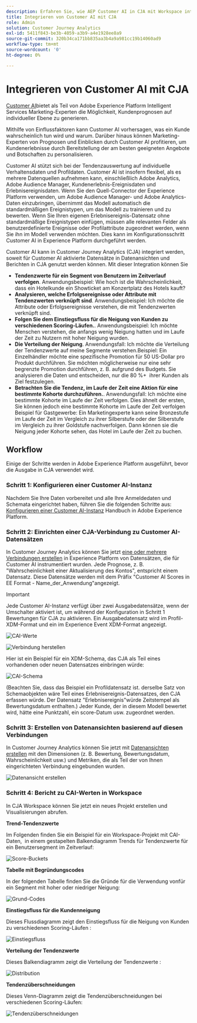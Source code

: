 ```yaml
---
description: Erfahren Sie, wie AEP Customer AI in CJA mit Workspace integriert wird.
title: Integrieren von Customer AI mit CJA
role: Admin
solution: Customer Journey Analytics
exl-id: 5411f843-be3b-4059-a3b9-a4e1928ee8a9
source-git-commit: 320b34ca171bb835aa3b4a9a981cc19b14060ad9
workflow-type: tm+mt
source-wordcount: '0'
ht-degree: 0%

---
```


# Integrieren von Customer AI mit CJA

[Customer AI](https://experienceleague.adobe.com/docs/experience-platform/intelligent-services/customer-ai/overview.html?lang=en)bietet als Teil von Adobe Experience Platform Intelligent Services Marketing-Experten die Möglichkeit, Kundenprognosen auf individueller Ebene zu generieren.

Mithilfe von Einflussfaktoren kann Customer AI vorhersagen, was ein Kunde wahrscheinlich tun wird und warum. Darüber hinaus können Marketing-Experten von Prognosen und Einblicken durch Customer AI profitieren, um Kundenerlebnisse durch Bereitstellung der am besten geeigneten Angebote und Botschaften zu personalisieren.

Customer AI stützt sich bei der Tendenzauswertung auf individuelle Verhaltensdaten und Profildaten. Customer AI ist insofern flexibel, als es mehrere Datenquellen aufnehmen kann, einschließlich Adobe Analytics, Adobe Audience Manager, Kundenerlebnis-Ereignisdaten und Erlebnisereignisdaten. Wenn Sie den Quell-Connector der Experience Platform verwenden, um Adobe Audience Manager- und Adobe Analytics-Daten einzubringen, übernimmt das Modell automatisch die standardmäßigen Ereignistypen, um das Modell zu trainieren und zu bewerten. Wenn Sie Ihren eigenen Erlebnisereignis-Datensatz ohne standardmäßige Ereignistypen einfügen, müssen alle relevanten Felder als benutzerdefinierte Ereignisse oder Profilattribute zugeordnet werden, wenn Sie ihn im Modell verwenden möchten. Dies kann im Konfigurationsschritt Customer AI in Experience Platform durchgeführt werden. &#x200B;

Customer AI kann in Customer Journey Analytics (CJA) integriert werden, soweit für Customer AI aktivierte Datensätze in Datenansichten und Berichten in CJA genutzt werden können. Mit dieser Integration können Sie

* **Tendenzwerte für ein Segment von Benutzern im Zeitverlauf verfolgen**. Anwendungsbeispiel: Wie hoch ist die Wahrscheinlichkeit, dass ein Hotelkunde ein Showticket am Konzertplatz des Hotels kauft?
* **Analysieren, welche Erfolgsereignisse oder Attribute mit Tendenzwerten verknüpft sind**. &#x200B;Anwendungsbeispiel: Ich möchte die Attribute oder Erfolgsereignisse verstehen, die mit Tendenzwerten verknüpft sind.
* **Folgen Sie dem Einstiegsfluss für die Neigung von Kunden zu verschiedenen Scoring-Läufen.**. Anwendungsbeispiel: Ich möchte Menschen verstehen, die anfangs wenig Neigung hatten und im Laufe der Zeit zu Nutzern mit hoher Neigung wurden. &#x200B;
* **Die Verteilung der Neigung**. Anwendungsfall: Ich möchte die Verteilung der Tendenzwerte auf meine Segmente verstehen. &#x200B;Beispiel: Ein Einzelhändler möchte eine spezifische Promotion für 50 US-Dollar pro Produkt durchführen. Sie möchten möglicherweise nur eine sehr begrenzte Promotion durchführen, z. B. aufgrund des Budgets. Sie analysieren die Daten und entscheiden, nur die 80 %+ &#x200B; ihrer Kunden als Ziel festzulegen.
* **Betrachten Sie die Tendenz, im Laufe der Zeit eine Aktion für eine bestimmte Kohorte durchzuführen.**. Anwendungsfall: Ich möchte eine bestimmte Kohorte im Laufe der Zeit verfolgen. Dies ähnelt der ersten, Sie können jedoch eine bestimmte Kohorte im Laufe der Zeit verfolgen&#x200B; Beispiel für Gastgewerbe: Ein Marketingexperte kann seine Bronzestufe im Laufe der Zeit im Vergleich zu ihrer Silberstufe oder der Silberstufe im Vergleich zu ihrer Goldstufe nachverfolgen. Dann können sie die Neigung jeder Kohorte sehen, das Hotel im Laufe der Zeit zu buchen. &#x200B;

## Workflow

Einige der Schritte werden in Adobe Experience Platform ausgeführt, bevor die Ausgabe in CJA verwendet wird.

### Schritt 1: Konfigurieren einer Customer AI-Instanz

Nachdem Sie Ihre Daten vorbereitet und alle Ihre Anmeldedaten und Schemata eingerichtet haben, führen Sie die folgenden Schritte aus: [Konfigurieren einer Customer AI-Instanz](https://experienceleague.adobe.com/docs/experience-platform/intelligent-services/customer-ai/user-guide/configure.html?lang=en) Handbuch in Adobe Experience Platform.

### Schritt 2: Einrichten einer CJA-Verbindung zu Customer AI-Datensätzen

In Customer Journey Analytics können Sie jetzt [eine oder mehrere Verbindungen erstellen](/help/connections/create-connection.md) in Experience Platform von Datensätzen, die für Customer AI instrumentiert wurden. Jede Prognose, z. B. &quot;Wahrscheinlichkeit einer Aktualisierung des Kontos&quot;, entspricht einem Datensatz. Diese Datensätze werden mit dem Präfix &quot;Customer AI Scores in EE Format - Name_der_Anwendung&quot;angezeigt.

>[!IMPORTANT]
>
>Jede Customer AI-Instanz verfügt über zwei Ausgabedatensätze, wenn der Umschalter aktiviert ist, um während der Konfiguration in Schritt 1 Bewertungen für CJA zu aktivieren. Ein Ausgabedatensatz wird im Profil-XDM-Format und ein im Experience Event XDM-Format angezeigt.

![CAI-Werte](assets/cai-scores.png)

![Verbindung herstellen](assets/create-conn.png)

Hier ist ein Beispiel für ein XDM-Schema, das CJA als Teil eines vorhandenen oder neuen Datensatzes einbringen würde:

![CAI-Schema](assets/cai-schema.png)

(Beachten Sie, dass das Beispiel ein Profildatensatz ist. derselbe Satz von Schemaobjekten wäre Teil eines Erlebnisereignis-Datensatzes, den CJA erfassen würde. Der Datensatz &quot;Erlebnisereignis&quot;würde Zeitstempel als Bewertungsdatum enthalten.) Jeder Kunde, der in diesem Modell bewertet wird, hätte eine Punktzahl, ein score-Datum usw. zugeordnet werden.

### Schritt 3: Erstellen von Datenansichten basierend auf diesen Verbindungen

In Customer Journey Analytics können Sie jetzt mit [Datenansichten erstellen](/help/data-views/create-dataview.md) mit den Dimensionen (z. B. Bewertung, Bewertungsdatum, Wahrscheinlichkeit usw.) und Metriken, die als Teil der von Ihnen eingerichteten Verbindung eingebunden wurden.

![Datenansicht erstellen](assets/create-dataview.png)

### Schritt 4: Bericht zu CAI-Werten in Workspace

In CJA Workspace können Sie jetzt ein neues Projekt erstellen und Visualisierungen abrufen.

**Trend-Tendenzwerte**

Im Folgenden finden Sie ein Beispiel für ein Workspace-Projekt mit CAI-Daten, &#x200B; in einem gestapelten Balkendiagramm Trends für Tendenzwerte für ein Benutzersegment im Zeitverlauf:

![Score-Buckets](assets/workspace-scores.png)

**Tabelle mit Begründungscodes**

In der folgenden Tabelle finden Sie die Gründe für die Verwendung von &#x200B; für ein Segment mit hoher oder niedriger Neigung:

![Grund-Codes](assets/reason-codes.png)

**Einstiegsfluss für die Kundenneigung**

Dieses Flussdiagramm zeigt den Einstiegsfluss für die Neigung von Kunden zu verschiedenen Scoring-Läufen &#x200B;:

![Einstiegsfluss](assets/flow.png)

**Verteilung der Tendenzwerte**

Dieses Balkendiagramm zeigt die Verteilung der Tendenzwerte &#x200B;:

![Distribution](assets/distribution.png)

**Tendenzüberschneidungen**

Dieses Venn-Diagramm zeigt die Tendenzüberschneidungen bei verschiedenen Scoring-Läufen:

![Tendenzüberschneidungen](assets/venn.png)
